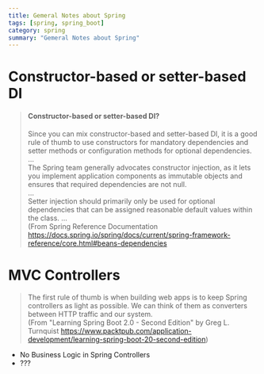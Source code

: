 ```yaml
---
title: Gemeral Notes about Spring
tags: [spring, spring_boot]
category: spring
summary: "Gemeral Notes about Spring"
---
```


# Constructor-based or setter-based DI

> #### Constructor-based or setter-based DI?
> Since you can mix constructor-based and setter-based DI, it is a good rule of thumb 
to use constructors for mandatory dependencies and setter methods or configuration methods for optional dependencies.     
...    
The Spring team generally advocates constructor injection, as it lets you implement 
application components as immutable objects and ensures that required dependencies are not null.    
...    
Setter injection should primarily only be used for optional dependencies that can be assigned reasonable default values within the class. 
...    
(From Spring Reference Documentation <https://docs.spring.io/spring/docs/current/spring-framework-reference/core.html#beans-dependencies>



# MVC Controllers

> The first rule of thumb is when building web apps is to keep Spring controllers as light as possible. 
We can think of them as converters between HTTP traffic and our system.    
(From "Learning Spring Boot 2.0 - Second Edition" by Greg L. Turnquist <https://www.packtpub.com/application-development/learning-spring-boot-20-second-edition>)

* No Business Logic in Spring Controllers
* ???  